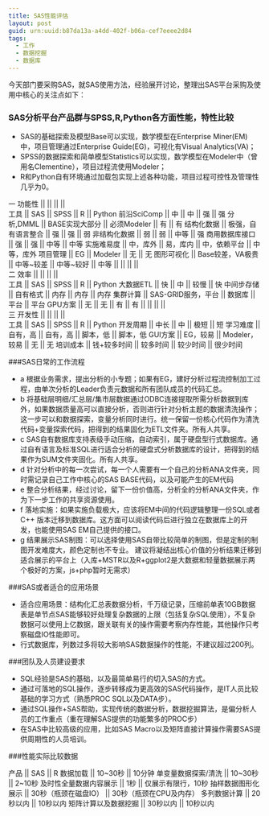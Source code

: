 ```yaml
---
title: SAS性能评估
layout: post
guid: urn:uuid:b87da13a-a4dd-402f-b06a-cef7eeee2d84
tags:
  - 工作
  - 数据挖掘
  - 数据库
---
```


今天部门要采购SAS，就SAS使用方法，经验展开讨论，整理出SAS平台采购及使用中核心的关注点如下：

### SAS分析平台产品群与SPSS,R,Python各方面性能，特性比较

* SAS的基础探索及模型Base可以实现，数学模型在Enterprise Miner(EM)中，项目管理通过Enterprise Guide(EG)，可视化有Visual Analytics(VA)；
* SPSS的数据探索和简单模型Statistics可以实现，数学模型在Modeler中（曾用名Clementine），项目过程流使用Modeler；
* R和Python自有环境通过加载包实现上述各种功能，项目过程可控性及管理性几乎为0。

一 功能性  |\|    |\|    |\|    |\|  
工具  |\|  SAS  |\|  SPSS  |\|  R  |\|  Python
前沿SciComp  |\|  中  |\|  中  |\|  强  |\|  强
分析,DMML  |\|  BASE实现大部分  |\|  必须Modeler  |\|  有  |\|  有
结构化数据  |\|  极强，自有语言整合  |\|  强  |\|  强  |\|  弱
非结构化数据  |\|  弱  |\|  弱  |\|  中等  |\|  强
商用数据库接口  |\|  强  |\|  强  |\|  中等  |\|  中等
实施难易度  |\|  中，库外  |\|  易，库内  |\|  中，依赖平台  |\|  中等，库外
项目管理  |\|  EG  |\|  Modeler  |\|  无  |\|  无
图形可视化  |\|  Base较差，VA极贵  |\|  中等~较差  |\|  中等~较好  |\|  中等
  |\|    |\|    |\|    |\|  
二 效率  |\|    |\|    |\|    |\|  
工具  |\|  SAS  |\|  SPSS  |\|  R  |\|  Python
大数据ETL  |\|  快  |\|  中  |\|  较慢  |\|  快
中间步存储  |\|  自有格式  |\|  内存  |\|  内存  |\|  内存
集群计算  |\|  SAS-GRID服务，平台  |\|  数据库  |\|  平台  |\|  平台
GPU方案  |\|  无  |\|  无  |\|  有  |\|  有
  |\|    |\|    |\|    |\|  
三 开发性  |\|    |\|    |\|    |\|  
工具  |\|  SAS  |\|  SPSS  |\|  R  |\|  Python
开发周期  |\|  中长  |\|  中  |\|  极短  |\|  短
学习难度  |\|  自有，高  |\|  自有，高  |\|  脚本，低  |\|  脚本，低
GUI方案  |\|  EG，较易  |\|  Modeler，较易  |\|  无  |\|  无
培训成本  |\|  钱+较多时间  |\|  较多时间  |\|  较少时间  |\|  很少时间

###SAS日常的工作流程

* a 根据业务需求，提出分析的小专题；如果有EG，建好分析过程流控制加工过程，由单次分析的Leader负责元数据和所有团队成员的代码汇总。
* b 将基础层明细/汇总层/集市层数据通过ODBC连接提取所需分析数据到库外，如果数据质量高可以直接分析，否则进行针对分析主题的数据清洗操作；这一步可以和数据探索，变量分析同时进行。统一保留一份核心代码作为清洗代码+变量探索代码，把得到的结果固化为ETL文件夹。所有人共享。
* c SAS自有数据库支持表级手动压缩，自动索引，属于硬盘型行式数据库。通过自有语言及标准SQL进行适合分析的硬盘式分析数据库的设计，把得到的结果作为SUM文件夹固化。所有人共享。
* d 针对分析中的每一次尝试，每一个人需要有一个自己的分析ANA文件夹，同时需记录自己工作中核心的SAS BASE代码，以及可能产生的EM代码
* e 整合分析结果，经过讨论，留下一份价值高，分析全的分析ANA文件夹，作为下一步工作的共享资源使用。
* f 落地实施：如果实施负载极大，应该将EM中间的代码逻辑整理一份SQL或者C++ 版本迁移到数据库。这方面可以阅读代码后进行独立在数据库上的开发，也能使用SAS EM自己提供的接口。
* g 结果展示SAS制图：可以选择使用SAS自带比较简单的制图，但是定制的制图开发难度大，颜色定制也不专业。 建议将凝结出核心价值的分析结果迁移到适合展示的平台上（入库+MSTR以及R+ggplot2是大数据和轻量数据展示两个极好的方案，js+php暂时无需求）

###SAS或者适合的应用场景

* 适合应用场景：结构化汇总表数据分析，千万级记录，压缩前单表10GB数据表是单节点SAS能够较好处理复杂数据的上限（包括复杂SQL使用），不复杂数据可以使用上亿数据，跟关联有关的操作需要考察内存性能，其他操作只考察磁盘IO性能即可。
* 行式数据库，列数过多将较大影响SAS数据操作的性能，不建议超过200列。

###团队及人员建设要求

* SQL经验是SAS的基础，以及最简单易行的切入SAS的方式。
* 通过可落地的SQL操作，逐步转移成为更高效的SAS代码操作，是IT人员比较基础的学习方式（熟悉PROC SQL以及DATA步）。
* 通过SQL操作+SAS帮助，实现传统的数据分析，数据挖掘算法，是偏分析人员的工作重点（重在理解SAS提供的功能繁多的PROC步）
* 在SAS中比较高级的应用，比如SAS Macro以及矩阵直接计算操作需要SAS提供周期性的人员培训。

###性能实际比较数据

产品  |\|  SAS  |\|  R
数据加载  |\|  10~30秒  |\|  10分钟
单变量数据探索/清洗  |\|  10~30秒  |\|  2~10秒
及时性全量数据内容展示  |\|  1秒  |\|  仅展示有限行，10秒
抽样数据图形化展示  |\|  30秒（瓶颈在磁盘IO）  |\|  30秒（瓶颈在CPU及内存）
多列数据计算  |\|  20秒以内  |\|  10秒以内
矩阵计算以及数据挖掘  |\|  30秒以内  |\|  10秒以内